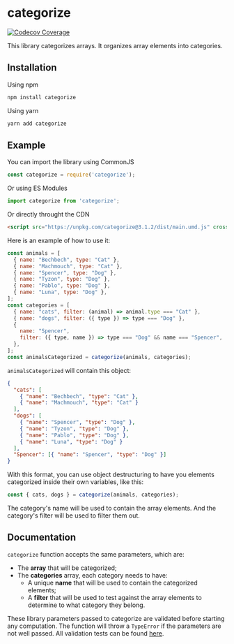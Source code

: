 # categorize

[![Codecov Coverage](https://img.shields.io/codecov/c/github/GhassenRjab/categorize/main.svg)](https://codecov.io/gh/GhassenRjab/categorize/)

This library categorizes arrays. It organizes array elements into categories.

## Installation

Using npm

```sh
npm install categorize
```

Using yarn

```sh
yarn add categorize
```

## Example

You can import the library using CommonJS

```js
const categorize = require('categorize');
```

Or using ES Modules

```js
import categorize from 'categorize';
```

Or directly throught the CDN

```html
<script src="https://unpkg.com/categorize@3.1.2/dist/main.umd.js" crossorigin></script>
```

Here is an example of how to use it:

```js
const animals = [
  { name: "Bechbech", type: "Cat" },
  { name: "Machmouch", type: "Cat" },
  { name: "Spencer", type: "Dog" },
  { name: "Tyzon", type: "Dog" },
  { name: "Pablo", type: "Dog" },
  { name: "Luna", type: "Dog" },
];
const categories = [
  { name: "cats", filter: (animal) => animal.type === "Cat" },
  { name: "dogs", filter: ({ type }) => type === "Dog" },
  {
    name: "Spencer",
    filter: ({ type, name }) => type === "Dog" && name === "Spencer",
  },
];
const animalsCategorized = categorize(animals, categories);
```

`animalsCategorized` will contain this object:

```json
{
  "cats": [
    { "name": "Bechbech", "type": "Cat" },
    { "name": "Machmouch", "type": "Cat" }
  ],
  "dogs": [
    { "name": "Spencer", "type": "Dog" },
    { "name": "Tyzon", "type": "Dog" },
    { "name": "Pablo", "type": "Dog" },
    { "name": "Luna", "type": "Dog" }
  ],
  "Spencer": [{ "name": "Spencer", "type": "Dog" }]
}
```

With this format, you can use object destructuring to have you elements categorized inside their own variables, like this:

```js
const { cats, dogs } = categorize(animals, categories);
```

The category's name will be used to contain the array elements. And the category's filter will be used to filter them out.

## Documentation

`categorize` function accepts the same parameters, which are:

- The **array** that will be categorized;
- The **categories** array, each category needs to have:
  - A unique **name** that will be used to contain the categorized elements;
  - A **filter** that will be used to test against the array elements to determine to what category they belong.

These library parameters passed to categorize are validated before starting any computation.
The function will throw a `TypeError` if the parameters are not well passed.
All validation tests can be found [here](src/lib/validate.test.js).

